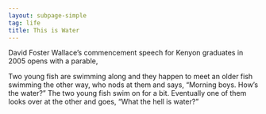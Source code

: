 ```yaml
---
layout: subpage-simple
tag: life
title: This is Water
---
```


David Foster Wallace’s commencement speech for Kenyon graduates in 2005 opens with a parable,

Two young fish are swimming along and they happen to meet an older fish swimming the other way, who nods at them and says, “Morning boys. How’s the water?” The two young fish swim on for a bit. Eventually one of them looks over at the other and goes, “What the hell is water?”